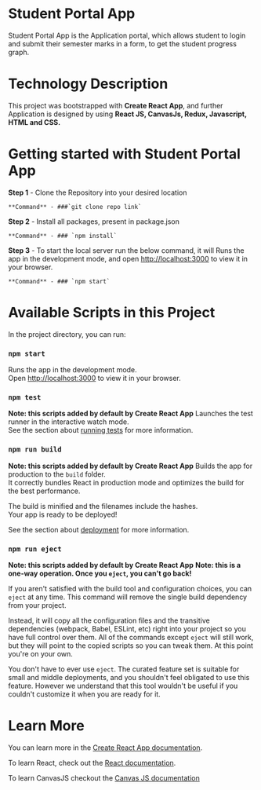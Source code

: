 # Student Portal App

Student Portal App is the Application portal, which allows student to login and submit their semester marks in a form, to get the student progress graph. 



# Technology Description

This project was bootstrapped with **Create React App**, and further Application is designed by using **React JS, CanvasJs, Redux, Javascript, HTML and CSS.**



# Getting started with Student Portal App

**Step 1** - Clone the Repository into your desired location

    **Command** - ###`git clone repo link`

**Step 2** - Install all packages, present in package.json

    **Command** - ### `npm install`

**Step 3** - To start the local server run the below command, it will Runs the app in the development mode, and open [http://localhost:3000](http://localhost:3000) to view it in your browser.

    **Command** - ### `npm start`



# Available Scripts in this Project

In the project directory, you can run:

### `npm start`

Runs the app in the development mode.\
Open [http://localhost:3000](http://localhost:3000) to view it in your browser.


### `npm test`

**Note: this scripts added by default by Create React App**
Launches the test runner in the interactive watch mode.\
See the section about [running tests](https://facebook.github.io/create-react-app/docs/running-tests) for more information.

### `npm run build`

**Note: this scripts added by default by Create React App**
Builds the app for production to the `build` folder.\
It correctly bundles React in production mode and optimizes the build for the best performance.

The build is minified and the filenames include the hashes.\
Your app is ready to be deployed!

See the section about [deployment](https://facebook.github.io/create-react-app/docs/deployment) for more information.

### `npm run eject`

**Note: this scripts added by default by Create React App**
**Note: this is a one-way operation. Once you `eject`, you can't go back!**

If you aren't satisfied with the build tool and configuration choices, you can `eject` at any time. This command will remove the single build dependency from your project.

Instead, it will copy all the configuration files and the transitive dependencies (webpack, Babel, ESLint, etc) right into your project so you have full control over them. All of the commands except `eject` will still work, but they will point to the copied scripts so you can tweak them. At this point you're on your own.

You don't have to ever use `eject`. The curated feature set is suitable for small and middle deployments, and you shouldn't feel obligated to use this feature. However we understand that this tool wouldn't be useful if you couldn't customize it when you are ready for it.



# Learn More

You can learn more in the [Create React App documentation](https://facebook.github.io/create-react-app/docs/getting-started).

To learn React, check out the [React documentation](https://reactjs.org/).

To learn CanvasJS checkout the [Canvas JS documentation](https://canvasjs.com/react-charts/chart-index-data-label/)
